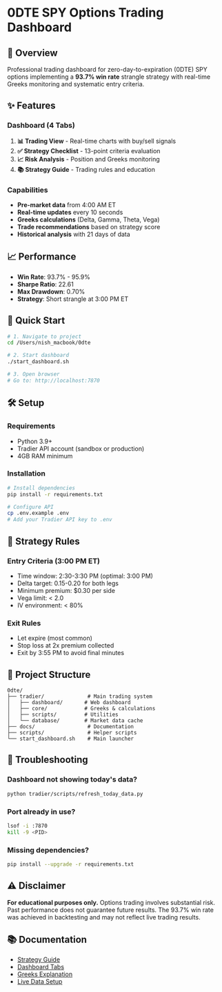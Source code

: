 # 0DTE SPY Options Trading Dashboard

## 🎯 Overview
Professional trading dashboard for zero-day-to-expiration (0DTE) SPY options implementing a **93.7% win rate** strangle strategy with real-time Greeks monitoring and systematic entry criteria.

## ✨ Features

### Dashboard (4 Tabs)
1. **📊 Trading View** - Real-time charts with buy/sell signals
2. **✅ Strategy Checklist** - 13-point criteria evaluation
3. **📈 Risk Analysis** - Position and Greeks monitoring
4. **📚 Strategy Guide** - Trading rules and education

### Capabilities
- **Pre-market data** from 4:00 AM ET
- **Real-time updates** every 10 seconds
- **Greeks calculations** (Delta, Gamma, Theta, Vega)
- **Trade recommendations** based on strategy score
- **Historical analysis** with 21 days of data

## 📈 Performance
- **Win Rate**: 93.7% - 95.9%
- **Sharpe Ratio**: 22.61
- **Max Drawdown**: 0.70%
- **Strategy**: Short strangle at 3:00 PM ET

## 🚀 Quick Start

```bash
# 1. Navigate to project
cd /Users/nish_macbook/0dte

# 2. Start dashboard
./start_dashboard.sh

# 3. Open browser
# Go to: http://localhost:7870
```

## 🛠️ Setup

### Requirements
- Python 3.9+
- Tradier API account (sandbox or production)
- 4GB RAM minimum

### Installation
```bash
# Install dependencies
pip install -r requirements.txt

# Configure API
cp .env.example .env
# Add your Tradier API key to .env
```

## 📝 Strategy Rules

### Entry Criteria (3:00 PM ET)
- Time window: 2:30-3:30 PM (optimal: 3:00 PM)
- Delta target: 0.15-0.20 for both legs
- Minimum premium: $0.30 per side
- Vega limit: < 2.0
- IV environment: < 80%

### Exit Rules
- Let expire (most common)
- Stop loss at 2x premium collected
- Exit by 3:55 PM to avoid final minutes

## 📁 Project Structure
```
0dte/
├── tradier/              # Main trading system
│   ├── dashboard/       # Web dashboard
│   ├── core/            # Greeks & calculations
│   ├── scripts/         # Utilities
│   └── database/        # Market data cache
├── docs/                 # Documentation
├── scripts/              # Helper scripts
└── start_dashboard.sh    # Main launcher
```

## 🔧 Troubleshooting

### Dashboard not showing today's data?
```bash
python tradier/scripts/refresh_today_data.py
```

### Port already in use?
```bash
lsof -i :7870
kill -9 <PID>
```

### Missing dependencies?
```bash
pip install --upgrade -r requirements.txt
```

## ⚠️ Disclaimer
**For educational purposes only.** Options trading involves substantial risk. Past performance does not guarantee future results. The 93.7% win rate was achieved in backtesting and may not reflect live trading results.

## 📚 Documentation
- [Strategy Guide](docs/STRATEGY_CHECKLIST_FEATURE.md)
- [Dashboard Tabs](docs/DASHBOARD_TABS_UPDATE.md)
- [Greeks Explanation](docs/THETA_VALUES_EXPLANATION.md)
- [Live Data Setup](docs/LIVE_DATA_FIX.md)